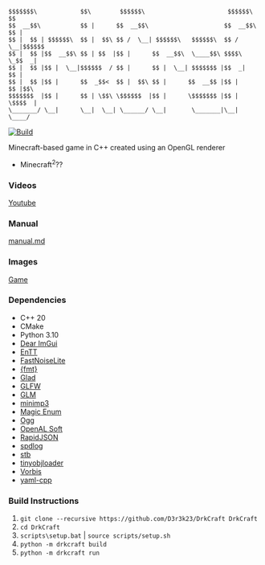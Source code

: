 ```
$$$$$$$\            $$\        $$$$$$\                       $$$$$$\    $$
$$  __$$\           $$ |      $$  __$$\                     $$  __$$\   $$ |
$$ |  $$ | $$$$$$\  $$ |  $$\ $$ /  \__| $$$$$$\   $$$$$$\  $$ /  \__|$$$$$$
$$ |  $$ |$$  __$$\ $$ | $$  |$$ |      $$  __$$\  \____$$\ $$$$\     \_$$  _|
$$ |  $$ |$$ |  \__|$$$$$$  / $$ |      $$ |  \__| $$$$$$$ |$$  _|      $$ |
$$ |  $$ |$$ |      $$  _$$<  $$ |  $$\ $$ |      $$  __$$ |$$ |        $$ |$$\
$$$$$$$  |$$ |      $$ | \$$\ \$$$$$$  |$$ |      \$$$$$$$ |$$ |        \$$$$  |
\_______/ \__|      \__|  \__| \______/ \__|       \_______|\__|         \____/
```

[![Build](https://github.com/D3r3k23/DrkCraft/actions/workflows/build.yaml/badge.svg)](https://github.com/D3r3k23/DrkCraft/actions/workflows/build.yaml)

Minecraft-based game in C++ created using an OpenGL renderer

* Minecraft<sup>2</sup>??

### Videos
[Youtube](https://www.youtube.com/playlist?list=PLD41ILT9lDJa0fnwzflIxxq_wivyyBtYb)

### Manual
[manual.md](doc/manual.md)

### Images
[Game](media/game.png)

### Dependencies
* C++ 20
* CMake
* Python 3.10
* [Dear ImGui](https://github.com/ocornut/imgui)
* [EnTT](https://github.com/skypjack/entt)
* [FastNoiseLite](https://github.com/Auburn/FastNoiseLite)
* [{fmt}](https://github.com/fmtlib/fmt)
* [Glad](https://github.com/Dav1dde/glad)
* [GLFW](https://github.com/glfw/glfw)
* [GLM](https://github.com/g-truc/glm)
* [minimp3](https://github.com/lieff/minimp3)
* [Magic Enum](https://github.com/Neargye/magic_enum)
* [Ogg](https://gitlab.xiph.org/xiph/ogg)
* [OpenAL Soft](https://github.com/kcat/openal-soft)
* [RapidJSON](https://github.com/Tencent/rapidjson)
* [spdlog](https://github.com/gabime/spdlog)
* [stb](https://github.com/nothings/stb)
* [tinyobjloader](https://github.com/tinyobjloader/tinyobjloader)
* [Vorbis](https://github.com/xiph/vorbis)
* [yaml-cpp](https://github.com/jbeder/yaml-cpp)

### Build Instructions
1. `git clone --recursive https://github.com/D3r3k23/DrkCraft DrkCraft`
2. `cd DrkCraft`
4. `scripts\setup.bat` | `source scripts/setup.sh`
5. `python -m drkcraft build`
6. `python -m drkcraft run`
